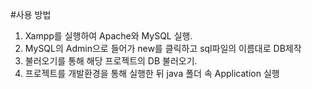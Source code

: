 #사용 방법
1. Xampp를 실행하여 Apache와 MySQL 실행.
2. MySQL의 Admin으로 들어가 new를 클릭하고 sql파일의 이름대로 DB제작
3. 불러오기를 통해 해당 프로젝트의 DB 불러오기.
4. 프로젝트를 개발환경을 통해 실행한 뒤 java 폴더 속 Application 실행
